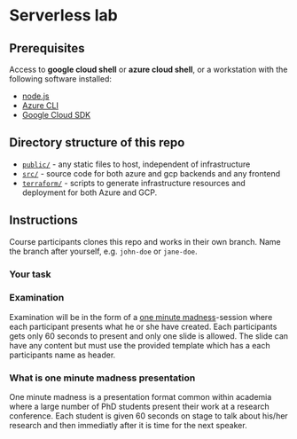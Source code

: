 # Serverless lab

## Prerequisites

Access to **google cloud shell** or **azure cloud shell**, or a workstation with the following software installed:

* [node.js](https://nodejs.org/en/download/)
* [Azure CLI](https://docs.microsoft.com/sv-se/cli/azure/install-azure-cli#install)
* [Google Cloud SDK](https://cloud.google.com/sdk/docs/install)

## Directory structure of this repo

* [`public/`](./public)  - any static files to host, independent of infrastructure
* [`src/`](./src)  - source code for both azure and gcp backends and any frontend
* [`terraform/`](./terraform)  - scripts to generate infrastructure resources and deployment for both Azure and GCP.

## Instructions

Course participants clones this repo and works in their own branch. Name the branch after yourself, e.g. `john-doe` or `jane-doe`.

### Your task

### Examination

Examination will be in the form of a [one minute madness](#what-is-one-minute-madness-presentation)-session where each participant presents what he or she have created. Each participants gets only 60 seconds to present and only one slide is allowed. The slide can have any content but must use the provided template which has a each participants name as header.

### What is one minute madness presentation

One minute madness is a presentation format common within academia where a large number of PhD students present their work at a research conference. Each student is given 60 seconds on stage to talk about his/her research and then immediatly after it is time for the next speaker.
